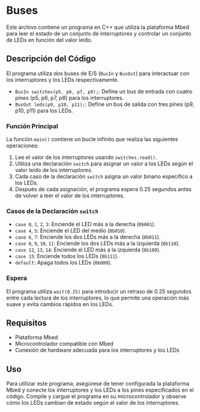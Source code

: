 # Buses

Este archivo contiene un programa en C++ que utiliza la plataforma Mbed para leer el estado de un conjunto de interruptores y controlar un conjunto de LEDs en función del valor leído.

## Descripción del Código

El programa utiliza dos buses de E/S (`BusIn` y `BusOut`) para interactuar con los interruptores y los LEDs respectivamente.

- `BusIn switches(p5, p6, p7, p8);`: Define un bus de entrada con cuatro pines (p5, p6, p7, p8) para los interruptores.
- `BusOut leds(p9, p10, p11);`: Define un bus de salida con tres pines (p9, p10, p11) para los LEDs.

### Función Principal

La función `main()` contiene un bucle infinito que realiza las siguientes operaciones:

1. Lee el valor de los interruptores usando `switches.read()`.
2. Utiliza una declaración `switch` para asignar un valor a los LEDs según el valor leído de los interruptores.
3. Cada caso de la declaración `switch` asigna un valor binario específico a los LEDs.
4. Después de cada asignación, el programa espera 0.25 segundos antes de volver a leer el valor de los interruptores.

### Casos de la Declaración `switch`

- `case 0`, `1`, `2`, `3`: Enciende el LED más a la derecha (`0b001`).
- `case 4`, `5`: Enciende el LED del medio (`0b010`).
- `case 6`, `7`: Enciende los dos LEDs más a la derecha (`0b011`).
- `case 8`, `9`, `10`, `11`: Enciende los dos LEDs más a la izquierda (`0b110`).
- `case 12`, `13`, `14`: Enciende el LED más a la izquierda (`0b100`).
- `case 15`: Enciende todos los LEDs (`0b111`).
- `default`: Apaga todos los LEDs (`0b000`).

### Espera

El programa utiliza `wait(0.25)` para introducir un retraso de 0.25 segundos entre cada lectura de los interruptores, lo que permite una operación más suave y evita cambios rápidos en los LEDs.

## Requisitos

- Plataforma Mbed
- Microcontrolador compatible con Mbed
- Conexión de hardware adecuada para los interruptores y los LEDs

## Uso

Para utilizar este programa, asegúrese de tener configurada la plataforma Mbed y conecte los interruptores y los LEDs a los pines especificados en el código. Compile y cargue el programa en su microcontrolador y observe cómo los LEDs cambian de estado según el valor de los interruptores.